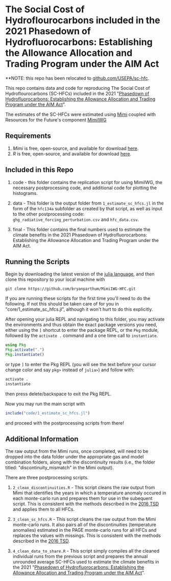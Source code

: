 # The Social Cost of Hydroflourocarbons included in the 2021 Phasedown of Hydrofluorocarbons: Establishing the Allowance Allocation and Trading Program under the AIM Act

**NOTE: this repo has been relocated to [github.com/USEPA/sc-hfc](https://github.com/USEPA/sc-hfc). 

This repo contains data and code for reproducing The Social Cost of Hydroflourocarbons  (SC-HFCs) included in the 2021 
"[Phasedown of Hydrofluorocarbons: Establishing the Allowance Allocation and Trading Program under the AIM Act](https://www.epa.gov/climate-hfcs-reduction/proposed-rule-phasedown-hydrofluorocarbons-establishing-allowance-allocation)". 

The estimates of the SC-HFCs were estimated using [Mimi](https://www.mimiframework.org/) coupled with Resources for the Future's component [MimiIWG](https://www.rff.org/publications/data-tools/social-cost-of-carbon-computing-platform-models-from-the-iwg/) 

## Requirements

1. *Mimi* is free, open-source, and available for download [here](https://www.mimiframework.org/).
2. *R* is free, open-source, and available for download [here](https://www.r-project.org/).

## Included in this Repo

1. code - this folder contains the replication script for using MimiIWG, the necessary postprocessing code, and additional code for plotting the histograms. 

2. data - This folder is the output folder from `1_estimate_sc_hfcs.jl` in the form of the `hfc134a` subfolder as created by that script, as well as input to the other postprocessing code: `ghg_radiative_forcing_perturbation.csv` and `hfc_data.csv`. 

3. final - This folder contains the final numbers used to estimate the climate benefits in the 2021 Phasedown of Hydrofluorocarbons: Establishing the Allowance Allocation and Trading Program under the AIM Act. 

## Running the Scripts

Begin by downloading the latest version of the [julia language](https://julialang.org/downloads/), and then clone this repository to your local machine with

```
git clone https://github.com/bryanparthum/MimiIWG-HFC.git
```

If you are running these scripts for the first time you'll need to do the following. If not this should be taken care of for you in "core/1_estimate_sc_hfcs.jl", although it won't hurt to do this explicitly.

After opening your julia REPL and navigating to this folder, you may activate the environments and thus obtain the exact package versions you need, either using the `]` shortcut to enter the package REPL, or the `Pkg` module, followed by the `activate .` command and a one time call to `instantiate`.

```julia
using Pkg
Pkg.activate(".")
Pkg.instantiate() 
```
or type `]` to enter the Pkg REPL (you will see the text before your cursor change color and say `pkg>` instead of `julia>`) and follow with:
```julia
activate .
instantiate
```
then press delete/backspace to exit the Pkg REPL.

Now you may run the main script with
```julia
include("code/1_estimate_sc_hfcs.jl")
```
and proceed with the postprocessing scripts from there!

## Additional Information

The raw output from the Mimi runs, once completed, will need to be dropped into the data folder under the appropriate gas and model combination folders, along with the discontinuity
results (i.e., the folder titled: "discontinuity_mismatch" in the Mimi output).

There are three postprocessing scripts.

1. `2_clean_discontinuities.R` - This script cleans the raw output from Mimi that identifies the years in which a temperature anomaly occured in each monte-carlo run 
and prepares them for use in the subequent script. This is consistent with the methods described in the 
[2016 TSD](https://www.epa.gov/sites/default/files/2016-12/documents/addendum_to_sc-ghg_tsd_august_2016.pdf) and applies them to all HFCs.

2. `3_clean_sc_hfcs.R` - This script cleans the raw output from the Mimi monte-carlo runs. It also pairs all of the discontinuities (temperature anomalies) estimated 
in the PAGE monte-carlo runs for all HFCs and replaces the values with missings. This is consistent with the methods described in the 
[2016 TSD](https://www.epa.gov/sites/default/files/2016-12/documents/addendum_to_sc-ghg_tsd_august_2016.pdf).

3. `4_clean_data_to_share.R` - This script simply compiles all the cleaned individual runs from the previous script and prepares the annual unrounded average SC-HFCs used to estimate the climate benefits in the 2021 "[Phasedown of Hydrofluorocarbons: Establishing the Allowance Allocation and Trading Program under the AIM Act](https://www.epa.gov/climate-hfcs-reduction/proposed-rule-phasedown-hydrofluorocarbons-establishing-allowance-allocation)". 
